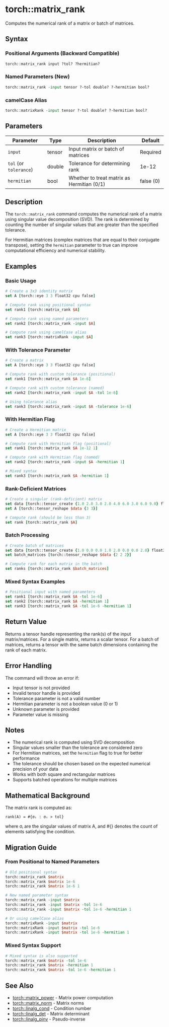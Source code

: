 # torch::matrix_rank

Computes the numerical rank of a matrix or batch of matrices.

## Syntax

### Positional Arguments (Backward Compatible)
```tcl
torch::matrix_rank input ?tol? ?hermitian?
```

### Named Parameters (New)
```tcl
torch::matrix_rank -input tensor ?-tol double? ?-hermitian bool?
```

### camelCase Alias
```tcl
torch::matrixRank -input tensor ?-tol double? ?-hermitian bool?
```

## Parameters

| Parameter | Type | Description | Default |
|-----------|------|-------------|---------|
| `input` | tensor | Input matrix or batch of matrices | Required |
| `tol` (or `tolerance`) | double | Tolerance for determining rank | 1e-12 |
| `hermitian` | bool | Whether to treat matrix as Hermitian (0/1) | false (0) |

## Description

The `torch::matrix_rank` command computes the numerical rank of a matrix using singular value decomposition (SVD). The rank is determined by counting the number of singular values that are greater than the specified tolerance.

For Hermitian matrices (complex matrices that are equal to their conjugate transpose), setting the `hermitian` parameter to true can improve computational efficiency and numerical stability.

## Examples

### Basic Usage
```tcl
# Create a 3x3 identity matrix
set A [torch::eye 3 3 float32 cpu false]

# Compute rank using positional syntax
set rank1 [torch::matrix_rank $A]

# Compute rank using named parameters
set rank2 [torch::matrix_rank -input $A]

# Compute rank using camelCase alias
set rank3 [torch::matrixRank -input $A]
```

### With Tolerance Parameter
```tcl
# Create a matrix
set A [torch::eye 3 3 float32 cpu false]

# Compute rank with custom tolerance (positional)
set rank1 [torch::matrix_rank $A 1e-6]

# Compute rank with custom tolerance (named)
set rank2 [torch::matrix_rank -input $A -tol 1e-6]

# Using tolerance alias
set rank3 [torch::matrix_rank -input $A -tolerance 1e-6]
```

### With Hermitian Flag
```tcl
# Create a Hermitian matrix
set A [torch::eye 3 3 float32 cpu false]

# Compute rank with Hermitian flag (positional)
set rank1 [torch::matrix_rank $A 1e-12 1]

# Compute rank with Hermitian flag (named)
set rank2 [torch::matrix_rank -input $A -hermitian 1]

# Mixed syntax
set rank3 [torch::matrix_rank $A -hermitian 1]
```

### Rank-Deficient Matrices
```tcl
# Create a singular (rank-deficient) matrix
set data [torch::tensor_create {1.0 2.0 3.0 2.0 4.0 6.0 3.0 6.0 9.0} float32 cpu false]
set A [torch::tensor_reshape $data {3 3}]

# Compute rank (should be less than 3)
set rank [torch::matrix_rank $A]
```

### Batch Processing
```tcl
# Create batch of matrices
set data [torch::tensor_create {1.0 0.0 0.0 1.0 2.0 0.0 0.0 2.0} float32 cpu false]
set batch_matrices [torch::tensor_reshape $data {2 2 2}]

# Compute rank for each matrix in the batch
set ranks [torch::matrix_rank $batch_matrices]
```

### Mixed Syntax Examples
```tcl
# Positional input with named parameters
set rank1 [torch::matrix_rank $A -tol 1e-6]
set rank2 [torch::matrix_rank $A -hermitian 1]
set rank3 [torch::matrix_rank $A -tol 1e-6 -hermitian 1]
```

## Return Value

Returns a tensor handle representing the rank(s) of the input matrix/matrices. For a single matrix, returns a scalar tensor. For a batch of matrices, returns a tensor with the same batch dimensions containing the rank of each matrix.

## Error Handling

The command will throw an error if:
- Input tensor is not provided
- Invalid tensor handle is provided
- Tolerance parameter is not a valid number
- Hermitian parameter is not a boolean value (0 or 1)
- Unknown parameter is provided
- Parameter value is missing

## Notes

- The numerical rank is computed using SVD decomposition
- Singular values smaller than the tolerance are considered zero
- For Hermitian matrices, set the `hermitian` flag to true for better performance
- The tolerance should be chosen based on the expected numerical precision of your data
- Works with both square and rectangular matrices
- Supports batched operations for multiple matrices

## Mathematical Background

The matrix rank is computed as:
```
rank(A) = #{σᵢ : σᵢ > tol}
```
where σᵢ are the singular values of matrix A, and #{} denotes the count of elements satisfying the condition.

## Migration Guide

### From Positional to Named Parameters
```tcl
# Old positional syntax
torch::matrix_rank $matrix
torch::matrix_rank $matrix 1e-6
torch::matrix_rank $matrix 1e-6 1

# New named parameter syntax
torch::matrix_rank -input $matrix
torch::matrix_rank -input $matrix -tol 1e-6
torch::matrix_rank -input $matrix -tol 1e-6 -hermitian 1

# Or using camelCase alias
torch::matrixRank -input $matrix
torch::matrixRank -input $matrix -tol 1e-6
torch::matrixRank -input $matrix -tol 1e-6 -hermitian 1
```

### Mixed Syntax Support
```tcl
# Mixed syntax is also supported
torch::matrix_rank $matrix -tol 1e-6
torch::matrix_rank $matrix -hermitian 1
torch::matrix_rank $matrix -tol 1e-6 -hermitian 1
```

## See Also

- [torch::matrix_power](matrix_power.md) - Matrix power computation
- [torch::matrix_norm](matrix_norm.md) - Matrix norms
- [torch::linalg_cond](linalg_cond.md) - Condition number
- [torch::linalg_det](linalg_det.md) - Matrix determinant
- [torch::linalg_pinv](linalg_pinv.md) - Pseudo-inverse 